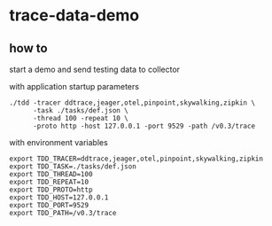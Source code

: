 # trace-data-demo

## how to

start a demo and send testing data to collector

with application startup parameters

```shell
./tdd -tracer ddtrace,jeager,otel,pinpoint,skywalking,zipkin \
      -task ./tasks/def.json \
      -thread 100 -repeat 10 \
      -proto http -host 127.0.0.1 -port 9529 -path /v0.3/trace
```

with environment variables

```shell
export TDD_TRACER=ddtrace,jeager,otel,pinpoint,skywalking,zipkin
export TDD_TASK=./tasks/def.json
export TDD_THREAD=100
export TDD_REPEAT=10
export TDD_PROTO=http
export TDD_HOST=127.0.0.1
export TDD_PORT=9529
export TDD_PATH=/v0.3/trace
```

